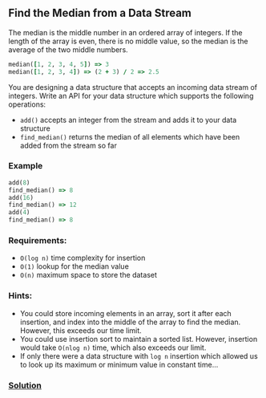 ## Find the Median from a Data Stream

The median is the middle number in an ordered array of integers. If the length of the array is even, there is no middle value, so the median is the average of the two middle numbers.

```ruby
median([1, 2, 3, 4, 5]) => 3
median([1, 2, 3, 4]) => (2 + 3) / 2 => 2.5
```

You are designing a data structure that accepts an incoming data stream of integers. Write an API for your data structure which supports the following operations:

* ```add()``` accepts an integer from the stream and adds it to your data structure
* ```find_median()``` returns the median of all elements which have been added from the stream so far

### Example

```ruby
add(8)
find_median() => 8
add(16)
find_median() => 12
add(4)
find_median() => 8
```

### Requirements:

* ```O(log n)``` time complexity for insertion
* ```O(1)``` lookup for the median value
* ```O(n)``` maximum space to store the dataset

### Hints:

* You could store incoming elements in an array, sort it after each insertion, and index into the middle of the array to find the median. However, this exceeds our time limit.
* You could use insertion sort to maintain a sorted list. However, insertion would take ```O(nlog n)``` time, which also exceeds our limit.
* If only there were a data structure with ```log n``` insertion which allowed us to look up its maximum or minimum value in constant time...

### [Solution](./find_median_from_data_stream_solution.md)
